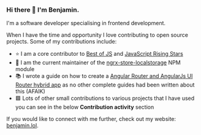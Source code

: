### Hi there 👋 I'm Benjamin.

I'm a software developer specialising in frontend development.

When I have the time and opportunity I love contributing to open source projects. Some of my contributions include:

- ⭐ I am a core contributor to [Best of JS](https://github.com/bestofjs/bestofjs-webui) and [JavaScript Rising Stars](https://github.com/bestofjs/javascript-risingstars)
- 💾 I am the current maintainer of the [ngrx-store-localstorage](https://github.com/btroncone/ngrx-store-localstorage) NPM module
- 📚 I wrote a guide on how to create a [Angular Router and AngularJs UI Router hybrid app](https://github.com/BBlackwo/angular-router-angular-js-ui-router-hybrid/blob/master/guide/) as no other complete guides had been written about this (AFAIK)
- 🟩 Lots of other small contributions to various projects that I have used you can see in the below **Contribution activity** section

If you would like to connect with me further, check out my website: [benjamin.lol](https://benjamin.lol).
